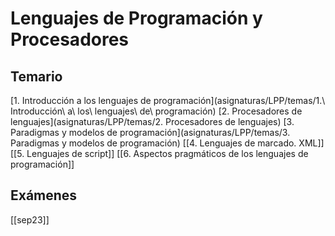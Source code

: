 # Lenguajes de Programación y Procesadores
## Temario
[1. Introducción a los lenguajes de programación](asignaturas/LPP/temas/1.\ Introducción\ a\ los\ lenguajes\ de\ programación)
[2. Procesadores de lenguajes](asignaturas/LPP/temas/2. Procesadores de lenguajes)
[3. Paradigmas y modelos de programación](asignaturas/LPP/temas/3. Paradigmas y modelos de programación)
[[4. Lenguajes de marcado. XML]]
[[5. Lenguajes de script]]
[[6. Aspectos pragmáticos de los lenguajes de programación]]

## Exámenes
[[sep23]]
